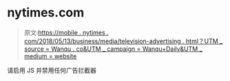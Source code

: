 # nytimes.com

> 原文:[https://mobile . nytimes . com/2018/05/13/business/media/television-advertising . html？UTM _ source = Wanqu . co&UTM _ campaign = Wanqu+Daily&UTM _ medium = website](https://mobile.nytimes.com/2018/05/13/business/media/television-advertising.html?utm_source=wanqu.co&utm_campaign=Wanqu+Daily&utm_medium=website)

请启用 JS 并禁用任何广告拦截器